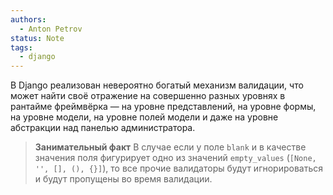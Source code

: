 ```yaml
---
authors:
  - Anton Petrov
status: Note
tags:
  - django
---
```

В Django реализован невероятно богатый механизм валидации, что может найти своё отражение  на совершенно разных уровнях в рантайме фреймвёрка — на уровне представлений, на уровне формы, на уровне модели, на уровне полей модели и даже на уровне абстракции над панелью администратора.

> **Занимательный факт** 
> В случае если у поле `blank` и в качестве значения поля фигурирует одно из значений `empty_values` (`[None, '', [], (), {}]`), то все прочие валидаторы будут игнорироваться и будут пропущены во время валидации.

